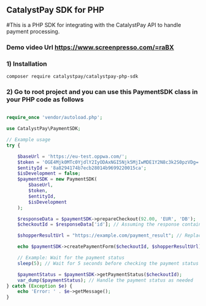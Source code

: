 ## CatalystPay SDK for PHP

#This is a PHP SDK for integrating with the CatalystPay API to handle payment processing.

### Demo video Url <https://www.screenpresso.com/=raBX>

### 1) Installation

`composer require catalystpay/catalystpay-php-sdk`

### 2) Go to root project and you can use this PaymentSDK class in your PHP code as follows

```php <?php

require_once 'vendor/autoload.php';

use CatalystPay\PaymentSDK;

// Example usage
try {

    $baseUrl = 'https://eu-test.oppwa.com/';
    $token = 'OGE4Mjk0MTc0YjdlY2IyODAxNGI5Njk5MjIwMDE1Y2N8c3k2S0pzVDg=';
    $entityId = '8a8294174b7ecb28014b9699220015ca';
    $isDevelopment = false;
    $paymentSDK = new PaymentSDK(
        $baseUrl,
        $token,
        $entityId,
        $isDevelopment
    );

    $responseData = $paymentSDK->prepareCheckout(92.00, 'EUR', 'DB');
    $checkoutId = $responseData['id']; // Assuming the response contains the ID

    $shopperResultUrl = "https://example.com/payment_result"; // Replace with your actual URL

    echo $paymentSDK->createPaymentForm($checkoutId, $shopperResultUrl);

    // Example: Wait for the payment status
    sleep(5); // Wait for 5 seconds before checking the payment status

    $paymentStatus = $paymentSDK->getPaymentStatus($checkoutId);
    var_dump($paymentStatus); // Handle the payment status as needed
} catch (Exception $e) {
    echo 'Error: ' . $e->getMessage();
}
```
